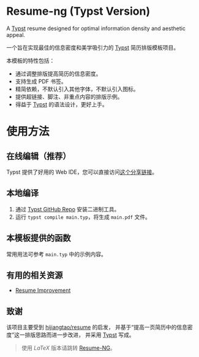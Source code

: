 # Resume-ng (Typst Version)

A [Typst][typst] resume designed for optimal information density and aesthetic appeal.

一个旨在实现最佳的信息密度和美学吸引力的 [Typst][typst] 简历排版模板项目。


本模板的特性包括：
- 通过调整排版提高简历的信息密度。
- 支持生成 PDF 书签。
- 精简依赖，不默认引入其他字体，不默认引入图标。
- 提供超链接、脚注、非重点内容的排版示例。
- 得益于 [Typst][typst] 的语法设计，更好上手。

# 使用方法

## 在线编辑（推荐）

Typst 提供了好用的 Web IDE，您可以直接访问[这个分享链接](https://typst.app/project/rNsNB9n1_qNjwieVpeZxAZ)。

## 本地编译

1. 通过 [Typst GitHub Repo][typst-github] 安装二进制工具。
2. 运行 `typst compile main.typ`，将生成 `main.pdf` 文件。

## 本模板提供的函数

常用用法可参考 `main.typ` 中的示例内容。

## 有用的相关资源

- [Resume Improvement](https://intdouble.com/resume/)

## 致谢

该项目主要受到 [hijiangtao/resume](https://github.com/hijiangtao/resume)
的启发， 并基于“提高一页简历中的信息密度”这一排版思路而进一步改进， 并采用
[Typst][typst] 写成。

> 使用 $LaTeX$ 版本请跳转 [Resume-NG](https://github.com/fky2015/resume-ng)。

[typst]: https://typst.app/
[typst-github]: https://github.com/typst/typst
